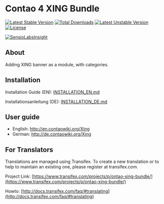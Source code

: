 # Contao 4 XING Bundle


[![Latest Stable Version](https://poser.pugx.org/bugbuster/contao-xing-bundle/v/stable.svg)](https://packagist.org/packages/bugbuster/contao-xing-bundle) [![Total Downloads](https://poser.pugx.org/bugbuster/contao-xing-bundle/downloads.svg)](https://packagist.org/packages/bugbuster/contao-xing-bundle) [![Latest Unstable Version](https://poser.pugx.org/bugbuster/contao-xing-bundle/v/unstable.svg)](https://packagist.org/packages/bugbuster/contao-xing-bundle) [![License](https://poser.pugx.org/bugbuster/contao-xing-bundle/license.svg)](https://packagist.org/packages/bugbuster/contao-xing-bundle)

[![SensioLabsInsight](https://insight.sensiolabs.com/projects/d95002f6-9ba5-4b5f-8c2a-5d2f3ffbfe84/small.png)](https://insight.sensiolabs.com/projects/d95002f6-9ba5-4b5f-8c2a-5d2f3ffbfe84)


## About
Adding XING banner as a module, with categories.


## Installation

Installation Guide (EN): [INSTALLATION_EN.md](INSTALLATION_EN.md)

Installationsanleitung (DE): [INSTALLATION_DE.md](INSTALLATION_DE.md)


## User guide

* English: http://en.contaowiki.org/Xing
* German: http://de.contaowiki.org/Xing


## For Translators

Translations are managed using Transifex. To create a new translation or to help to maintain an existing one, please register at transifex.com.

Project Link: [https://www.transifex.com/projects/p/ontao-xing-bundle/](https://www.transifex.com/projects/p/ontao-xing-bundle/)

Howto: [http://docs.transifex.com/faq/#translating](http://docs.transifex.com/faq/#translating)


